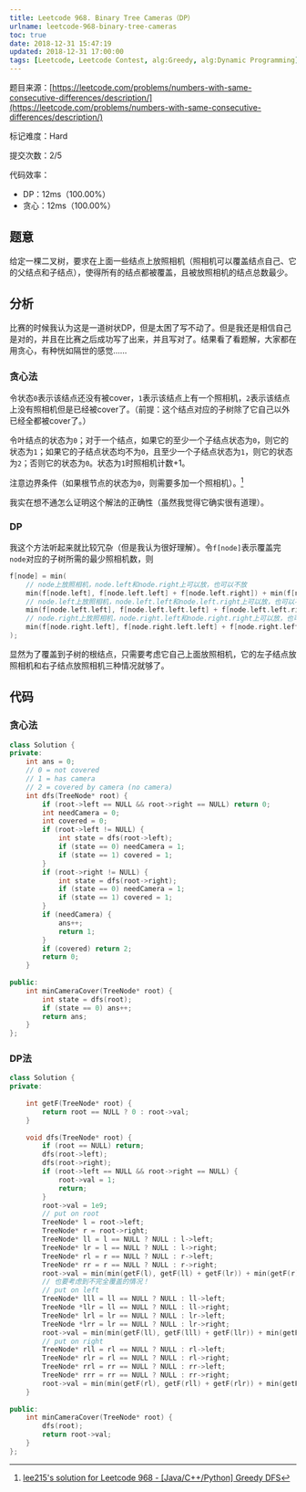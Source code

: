 ```yaml
---
title: Leetcode 968. Binary Tree Cameras（DP）
urlname: leetcode-968-binary-tree-cameras
toc: true
date: 2018-12-31 15:47:19
updated: 2018-12-31 17:00:00
tags: [Leetcode, Leetcode Contest, alg:Greedy, alg:Dynamic Programming]
---
```


题目来源：[https://leetcode.com/problems/numbers-with-same-consecutive-differences/description/](https://leetcode.com/problems/numbers-with-same-consecutive-differences/description/)

标记难度：Hard

提交次数：2/5

代码效率：

* DP：12ms（100.00%）
* 贪心：12ms（100.00%）

## 题意

给定一棵二叉树，要求在上面一些结点上放照相机（照相机可以覆盖结点自己、它的父结点和子结点），使得所有的结点都被覆盖，且被放照相机的结点总数最少。

## 分析

比赛的时候我认为这是一道树状DP，但是太困了写不动了。但是我还是相信自己是对的，并且在比赛之后成功写了出来，并且写对了。结果看了看题解，大家都在用贪心，有种恍如隔世的感觉……

### 贪心法

令状态`0`表示该结点还没有被cover，`1`表示该结点上有一个照相机，`2`表示该结点上没有照相机但是已经被cover了。（前提：这个结点对应的子树除了它自己以外已经全都被cover了。）

令叶结点的状态为`0`；对于一个结点，如果它的至少一个子结点状态为`0`，则它的状态为`1`；如果它的子结点状态均不为`0`，且至少一个子结点状态为`1`，则它的状态为`2`；否则它的状态为`0`。状态为`1`时照相机计数+1。

注意边界条件（如果根节点的状态为`0`，则需要多加一个照相机）。[^lee215]

[^lee215]: [lee215's solution for Leetcode 968 - \[Java/C++/Python\] Greedy DFS](https://leetcode.com/problems/binary-tree-cameras/discuss/211180/JavaC++Python-Greedy-DFS)

我实在想不通怎么证明这个解法的正确性（虽然我觉得它确实很有道理）。

<!--不行，我觉得必须要来证明一下这个算法的正确性。对于每个结点`node`，令`f[node][3]`表示上述三种状态分别需要的标记数量。则：

* `f[node][0] = f[node.left][2] + f[node.right][2]`（因为`node`自己还没有被cover，所以它的子结点上不能有照相机，但是必须已经被cover了）
* `f[node][1] = min(f[node.left][0], f[node.left][1], f[node].left[2]) + min(f[node.right][0], f[node.right][1], f[node.right][2]) + 1`（从定义上来说，如果`node`上有了一个照相机，左右是什么状态都没关系）
* `f[node][2] = min(f[node.left][1] + min(f[node.right][1], f[node.right][2]), f[node.right][1] + min(f[node.left][1], f[node.left][2]))`（为了让`node`被cover，左边或右边必有一台照相机）

对于一个叶结点，显然有`f[leaf][0] = 0, f[leaf][1] = 1, f[leaf][2] = inf`。则对于一个子结点都是叶结点的结点来说，显然有`f[node][0] = inf, f[node][1] = 1, f[node][2] = 2`。

假定每个结点都有一个最优状态`i`。-->

### DP

我这个方法听起来就比较冗杂（但是我认为很好理解）。令`f[node]`表示覆盖完`node`对应的子树所需的最少照相机数，则

```cpp
f[node] = min(
    // node上放照相机，node.left和node.right上可以放，也可以不放
    min(f[node.left], f[node.left.left] + f[node.left.right]) + min(f[node.right], f[node.right.left] + f[node.right.right]), 
    // node.left上放照相机，node.left.left和node.left.right上可以放，也可以不放
    min(f[node.left.left], f[node.left.left.left] + f[node.left.left.right]) + min(f[node.left.right], f[node.left.right.left] + f[node.left.right.right]) + 1 + f[node.right],
    // node.right上放照相机，node.right.left和node.right.right上可以放，也可以不放
    min(f[node.right.left], f[node.right.left.left] + f[node.right.left.right]) + min(f[node.right.right], f[node.right.right.left] + f[node.right.right.right]) + 1 + f[node.left]
);
```

显然为了覆盖到子树的根结点，只需要考虑它自己上面放照相机，它的左子结点放照相机和右子结点放照相机三种情况就够了。

## 代码

### 贪心法

```cpp
class Solution {
private:
    int ans = 0;
    // 0 = not covered
    // 1 = has camera
    // 2 = covered by camera (no camera)
    int dfs(TreeNode* root) {
        if (root->left == NULL && root->right == NULL) return 0;
        int needCamera = 0;
        int covered = 0;
        if (root->left != NULL) {
            int state = dfs(root->left);
            if (state == 0) needCamera = 1;
            if (state == 1) covered = 1;
        }
        if (root->right != NULL) {
            int state = dfs(root->right);
            if (state == 0) needCamera = 1;
            if (state == 1) covered = 1;
        }
        if (needCamera) {
            ans++;
            return 1;
        }
        if (covered) return 2;
        return 0;
    }
    
public:
    int minCameraCover(TreeNode* root) {
        int state = dfs(root);
        if (state == 0) ans++;
        return ans;
    }
};
```

### DP法

```cpp
class Solution {
private:
    
    int getF(TreeNode* root) {
        return root == NULL ? 0 : root->val;
    }
    
    void dfs(TreeNode* root) {
        if (root == NULL) return;
        dfs(root->left);
        dfs(root->right);
        if (root->left == NULL && root->right == NULL) {
            root->val = 1;
            return;
        }
        root->val = 1e9;
        // put on root
        TreeNode* l = root->left;
        TreeNode* r = root->right;
        TreeNode* ll = l == NULL ? NULL : l->left;
        TreeNode* lr = l == NULL ? NULL : l->right;
        TreeNode* rl = r == NULL ? NULL : r->left;
        TreeNode* rr = r == NULL ? NULL : r->right;
        root->val = min(min(getF(l), getF(ll) + getF(lr)) + min(getF(r), getF(rl) + getF(rr)) + 1, root->val);
        // 也要考虑到不完全覆盖的情况！
        // put on left
        TreeNode* lll = ll == NULL ? NULL : ll->left;
        TreeNode *llr = ll == NULL ? NULL : ll->right;
        TreeNode* lrl = lr == NULL ? NULL : lr->left;
        TreeNode *lrr = lr == NULL ? NULL : lr->right;
        root->val = min(min(getF(ll), getF(lll) + getF(llr)) + min(getF(lr), getF(lrl) + getF(lrr)) + 1 + getF(r), root->val);
        // put on right
        TreeNode* rll = rl == NULL ? NULL : rl->left;
        TreeNode* rlr = rl == NULL ? NULL : rl->right;
        TreeNode* rrl = rr == NULL ? NULL : rr->left;
        TreeNode* rrr = rr == NULL ? NULL : rr->right;
        root->val = min(min(getF(rl), getF(rll) + getF(rlr)) + min(getF(rr), getF(rrl) + getF(rrr)) + 1 + getF(l), root->val);
    }
    
public:
    int minCameraCover(TreeNode* root) {
        dfs(root);
        return root->val;
    }
};
```